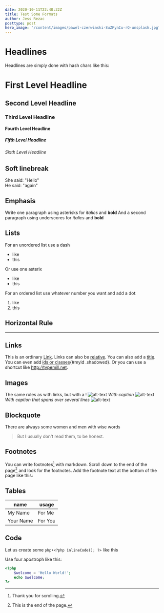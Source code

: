 ```yaml
---
date: 2020-10-11T22:40:32Z
title: Test Some Formats
author: Jess Rezac
posttype: post
hero_image: "/content/images/pawel-czerwinski-8uZPynIu-rQ-unsplash.jpg"
---
```


# Headlines

Headlines are simply done with hash chars like this:

# First Level Headline

## Second Level Headline

### Third Level Headline

#### Fourth Level Headline

##### Fifth Level Headline

###### Sixth Level Headline

## Soft linebreak

She said: "Hello"  
He said: "again"

## Emphasis

Write one paragraph using asterisks for _italics_ and **bold**
And a second paragraph using underscores for _italics_ and **bold**

## Lists

For an unordered list use a dash

- like
- this

Or use one asterix

- like
- this

For an ordered list use whatever number you want and add a dot:

1. like
2. this

## Horizontal Rule

---

## Links

This is an ordinary [Link](http://typemill.net).
Links can also be [relative](/info).
You can also add a [title](http://typemill.net "typemill").
You can even add [ids or classes](http://typemill.net){#myid .shadowed}.
Or you can use a shortcut like http://typemill.net.

## Images

The same rules as with links, but with a !
![alt-text](https://typemill.net/media/markdown.png)
_With caption_
![alt-text](https://typemill.net/media/markdown.png#float=left)
_With caption that spans over several lines_
![alt-text](https://typemill.net/media/markdown.png#float=right)

## Blockquote

There are always some women and men with wise words

> But I usually don't read them, to be honest.

## Footnotes

You can write footnotes[^1] with markdown.
Scroll down to the end of the page[^2] and look for the footnotes.
Add the footnote text at the bottom of the page like this:

## Tables

| name      | usage   |
| --------- | ------- |
| My Name   | For Me  |
| Your Name | For You |

## Code

Let us create some `php•<?php inlineCode(); ?>` like this

Use four apostroph like this:

```php
<?php
    $welcome = 'Hello World!';
    echo $welcome;
?>
```

[^1]: Thank you for scrolling.
[^2]: This is the end of the page.
